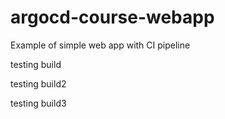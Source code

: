 # argocd-course-webapp
Example of simple web app with CI pipeline


testing build

testing build2

testing build3
